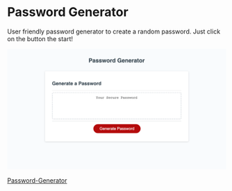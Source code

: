 # Password Generator

User friendly password generator to create a random password. Just click on the button the start!

[![screenshot](./assets/images/passwordgenerator.png)](https://thompsonholly.github.io/passwordgenerator/)

[Password-Generator](https://thompsonholly.github.io/passwordgenerator/)


